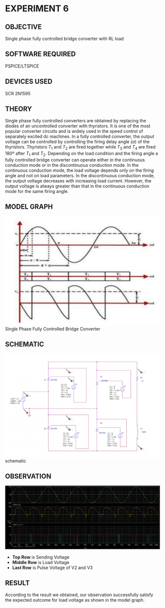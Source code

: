 # EXPERIMENT 6



## OBJECTIVE
Single phase fully controlled bridge converter with RL load

## SOFTWARE REQUIRED
PSPICE/LTSPICE

## DEVICES USED
SCR 2N1595

## THEORY

Single phase fully controlled converters are obtained by replacing the diodes of an uncontrolled converter with thyristors. It is one of the most popular converter circuits and is widely used in the speed control of separately excited dc machines.  In a fully controlled converter, the output voltage can be controlled by controlling the firing delay angle ($\alpha$) of the thyristors. Thyristors $T_{1}$ and $T_{2}$ are fired together while $T_{3}$ and $T_{4}$ are fired 180º after $T_{1}$ and $T_{2}$. Depending on the load condition and the firing angle a fully controlled bridge converter can operate either in the continuous conduction mode or in the discontinuous conduction mode. In the continuous conduction mode, the load voltage depends only on the firing angle and not on load parameters.  In the discontinuous conduction mode, the output voltage decreases with increasing load current. However, the output voltage is always greater than that in the continuous conduction mode for the same firing angle.

## MODEL GRAPH

![Single Phase Fully Controlled Bridge Converter](static/20.png)
Single Phase Fully Controlled Bridge Converter

## SCHEMATIC

![schematic](static/21.png)
schematic

## OBSERVATION

![Sending Voltage, Load Voltage & Pulse Voltage](static/22.png)

- **Top Row** is Sending Voltage
- **Middle Row** is Load Voltage
- **Last Row** is Pulse Voltage of V2 and V3


## RESULT

According to the result we obtained, our observation successfully satisfy the expected outcome for load voltage as shown in the model graph.
